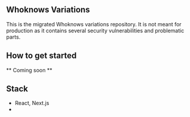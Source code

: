 
## Whoknows Variations

This is the migrated Whoknows variations repository. It is not meant for production as it contains several security vulnerabilities and problematic parts.

## How to get started

** Coming soon **

## Stack

  - React, Next.js
  -
